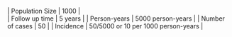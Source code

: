 | Population Size | 1000                                |
\
| Follow up time  | 5 years                             |
| Person-years    | 5000 person-years                   |
| Number of cases | 50                                  |
| Incidence       | 50/5000 or 10 per 1000 person-years |